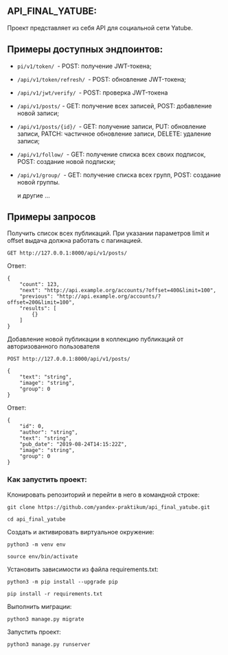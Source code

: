 ## API_FINAL_YATUBE:

Проект представляет из себя API для социальной сети Yatube.


## Примеры доступных эндпоинтов:

- `pi/v1/token/ `- POST: получение JWT-токена;
- `/api/v1/token/refresh/ `- POST: обновление JWT-токена;
- `/api/v1/jwt/verify/ `- POST: проверка JWT-токена
- `/api/v1/posts/` - GET: получение всех записей, POST: добавление новой записи;
- `/api/v1/posts/{id}/ `- GET: получение записи, PUT: обновление записи, PATCH: частичное обновление записи, DELETE: удаление записи;
- `/api/v1/follow/ `- GET: получение списка всех своих подписок, POST: создание новой подписки;
- `/api/v1/group/ `- GET: получение списка всех групп, POST: создание новой группы.

  и другие ...

## Примеры запросов 

Получить список всех публикаций. При указании параметров limit и offset выдача должна работать с пагинацией.

`GET http://127.0.0.1:8000/api/v1/posts/`

Ответ:

```
{
    "count": 123,
    "next": "http://api.example.org/accounts/?offset=400&limit=100",
    "previous": "http://api.example.org/accounts/?offset=200&limit=100",
    "results": [
        {}
    ]
}
```

Добавление новой публикации в коллекцию публикаций от авторизованного пользователя 

`POST http://127.0.0.1:8000/api/v1/posts/`

```
{
    "text": "string",
    "image": "string",
    "group": 0
}
```

Ответ:

```
{
    "id": 0,
    "author": "string",
    "text": "string",
    "pub_date": "2019-08-24T14:15:22Z",
    "image": "string",
    "group": 0
}
```

### Как запустить проект:

Клонировать репозиторий и перейти в него в командной строке:

```
git clone https://github.com/yandex-praktikum/api_final_yatube.git
```

```
cd api_final_yatube
```

Cоздать и активировать виртуальное окружение:

```
python3 -m venv env
```

```
source env/bin/activate
```

Установить зависимости из файла requirements.txt:

```
python3 -m pip install --upgrade pip
```

```
pip install -r requirements.txt
```

Выполнить миграции:

```
python3 manage.py migrate
```

Запустить проект:

```
python3 manage.py runserver
```
